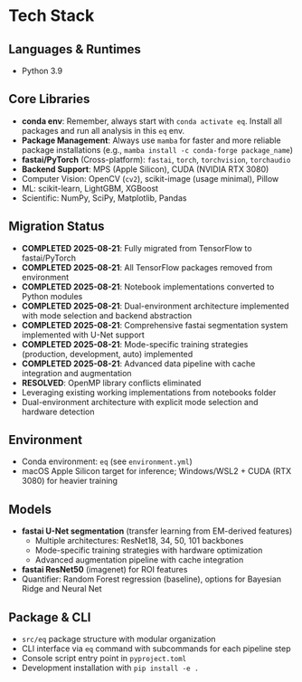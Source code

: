 # Tech Stack

## Languages & Runtimes
- Python 3.9

## Core Libraries
- **conda env**: Remember, always start with `conda activate eq`. Install all packages and run all analysis in this `eq` env.
- **Package Management**: Always use `mamba` for faster and more reliable package installations (e.g., `mamba install -c conda-forge package_name`)
- **fastai/PyTorch** (Cross-platform): `fastai`, `torch`, `torchvision`, `torchaudio`
- **Backend Support**: MPS (Apple Silicon), CUDA (NVIDIA RTX 3080)
- Computer Vision: OpenCV (`cv2`), scikit-image (usage minimal), Pillow
- ML: scikit-learn, LightGBM, XGBoost
- Scientific: NumPy, SciPy, Matplotlib, Pandas

## Migration Status
- **COMPLETED 2025-08-21**: Fully migrated from TensorFlow to fastai/PyTorch
- **COMPLETED 2025-08-21**: All TensorFlow packages removed from environment
- **COMPLETED 2025-08-21**: Notebook implementations converted to Python modules
- **COMPLETED 2025-08-21**: Dual-environment architecture implemented with mode selection and backend abstraction
- **COMPLETED 2025-08-21**: Comprehensive fastai segmentation system implemented with U-Net support
- **COMPLETED 2025-08-21**: Mode-specific training strategies (production, development, auto) implemented
- **COMPLETED 2025-08-21**: Advanced data pipeline with cache integration and augmentation
- **RESOLVED**: OpenMP library conflicts eliminated
- Leveraging existing working implementations from notebooks folder
- Dual-environment architecture with explicit mode selection and hardware detection

## Environment
- Conda environment: `eq` (see `environment.yml`)
- macOS Apple Silicon target for inference; Windows/WSL2 + CUDA (RTX 3080) for heavier training

## Models
- **fastai U-Net segmentation** (transfer learning from EM-derived features)
  - Multiple architectures: ResNet18, 34, 50, 101 backbones
  - Mode-specific training strategies with hardware optimization
  - Advanced augmentation pipeline with cache integration
- **fastai ResNet50** (imagenet) for ROI features
- Quantifier: Random Forest regression (baseline), options for Bayesian Ridge and Neural Net

## Package & CLI
- `src/eq` package structure with modular organization
- CLI interface via `eq` command with subcommands for each pipeline step
- Console script entry point in `pyproject.toml`
- Development installation with `pip install -e .`
